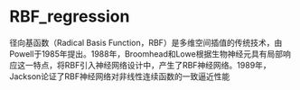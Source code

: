 # RBF_regression
径向基函数（Radical Basis Function，RBF）是多维空间插值的传统技术，由Powell于1985年提出。1988年，Broomhead和Lowe根据生物神经元具有局部响应这一特点，将RBF引入神经网络设计中，产生了RBF神经网络。1989年，Jackson论证了RBF神经网络对非线性连续函数的一致逼近性能
